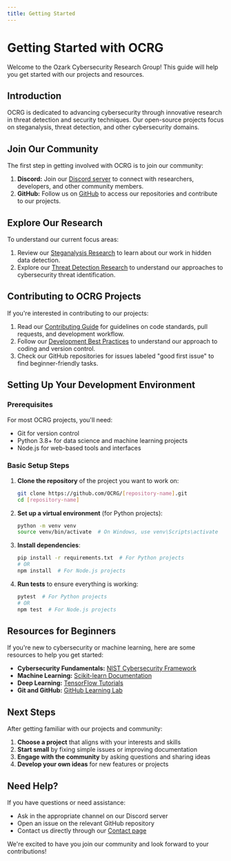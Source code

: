 ```yaml
---
title: Getting Started
---
```


# Getting Started with OCRG

Welcome to the Ozark Cybersecurity Research Group! This guide will help you get started with our projects and resources.

## Introduction

OCRG is dedicated to advancing cybersecurity through innovative research in threat detection and security techniques. Our open-source projects focus on steganalysis, threat detection, and other cybersecurity domains.

## Join Our Community

The first step in getting involved with OCRG is to join our community:

1. **Discord:** Join our [Discord server](https://discord.gg/6SDUxJzSdr) to connect with researchers, developers, and other community members.
2. **GitHub:** Follow us on [GitHub](https://github.com/OCRG) to access our repositories and contribute to our projects.

## Explore Our Research

To understand our current focus areas:

1. Review our [Steganalysis Research](../research/steganalysis.html) to learn about our work in hidden data detection.
2. Explore our [Threat Detection Research](../research/threat-detection.html) to understand our approaches to cybersecurity threat identification.

## Contributing to OCRG Projects

If you're interested in contributing to our projects:

1. Read our [Contributing Guide](contributing.html) for guidelines on code standards, pull requests, and development workflow.
2. Follow our [Development Best Practices](dev-best-practices.html) to understand our approach to coding and version control.
3. Check our GitHub repositories for issues labeled "good first issue" to find beginner-friendly tasks.

## Setting Up Your Development Environment

### Prerequisites

For most OCRG projects, you'll need:

- Git for version control
- Python 3.8+ for data science and machine learning projects
- Node.js for web-based tools and interfaces

### Basic Setup Steps

1. **Clone the repository** of the project you want to work on:
   ```bash
   git clone https://github.com/OCRG/[repository-name].git
   cd [repository-name]
   ```

2. **Set up a virtual environment** (for Python projects):
   ```bash
   python -m venv venv
   source venv/bin/activate  # On Windows, use venv\Scripts\activate
   ```

3. **Install dependencies**:
   ```bash
   pip install -r requirements.txt  # For Python projects
   # OR
   npm install  # For Node.js projects
   ```

4. **Run tests** to ensure everything is working:
   ```bash
   pytest  # For Python projects
   # OR
   npm test  # For Node.js projects
   ```

## Resources for Beginners

If you're new to cybersecurity or machine learning, here are some resources to help you get started:

- **Cybersecurity Fundamentals:** [NIST Cybersecurity Framework](https://www.nist.gov/cyberframework)
- **Machine Learning:** [Scikit-learn Documentation](https://scikit-learn.org/stable/documentation.html)
- **Deep Learning:** [TensorFlow Tutorials](https://www.tensorflow.org/tutorials)
- **Git and GitHub:** [GitHub Learning Lab](https://lab.github.com/)

## Next Steps

After getting familiar with our projects and community:

1. **Choose a project** that aligns with your interests and skills
2. **Start small** by fixing simple issues or improving documentation
3. **Engage with the community** by asking questions and sharing ideas
4. **Develop your own ideas** for new features or projects

## Need Help?

If you have questions or need assistance:

- Ask in the appropriate channel on our Discord server
- Open an issue on the relevant GitHub repository
- Contact us directly through our [Contact page](../contact.html)

We're excited to have you join our community and look forward to your contributions! 